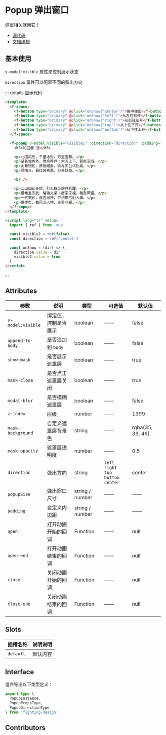 # Popup 弹出窗口

弹窗相关就用它！

- [源代码](https://github.com/FightingDesign/fighting-design/tree/master/packages/fighting-design/popup)
- [文档编辑](https://github.com/FightingDesign/fighting-design/blob/master/docs/docs/components/popup.md)

## 基本使用

`v-model:visible` 属性来控制展示状态

`direction` 属性可以配置不同的弹出方向

<demo2-vue />

::: details 显示代码

```html
<template>
  <f-space>
    <f-button type="primary" @click="onShow('center')">居中弹出</f-button>
    <f-button type="primary" @click="onShow('left')">从左往右开</f-button>
    <f-button type="primary" @click="onShow('right')">从右往左开</f-button>
    <f-button type="primary" @click="onShow('top')">从上往下开</f-button>
    <f-button type="primary" @click="onShow('bottom')">从下往上开</f-button>
  </f-space>

  <f-popup v-model:visible="visible2" :direction="direction" :padding="30">
    <h3>沁园春·雪</h3>

    <p>北国风光，千里冰封，万里雪飘。</p>
    <p>望长城内外，惟余莽莽；大河上下，顿失滔滔。</p>
    <p>山舞银蛇，原驰蜡象，欲与天公试比高。</p>
    <p>须晴日，看红装素裹，分外妖娆。</p>

    <br />

    <p>江山如此多娇，引无数英雄竞折腰。</p>
    <p>惜秦皇汉武，略输文采；唐宗宋祖，稍逊风骚。</p>
    <p>一代天骄，成吉思汗，只识弯弓射大雕。</p>
    <p>俱往矣，数风流人物，还看今朝。</p>
  </f-popup>
</template>

<script lang="ts" setup>
  import { ref } from 'vue'

  const visible2 = ref(false)
  const direction = ref('center')

  const onShow = (dir) => {
    direction.value = dir
    visible2.value = true
  }
</script>
```

:::

## Attributes

| 参数              | 说明                 | 类型            | 可选值                                        | 默认值           |
| ----------------- | -------------------- | --------------- | --------------------------------------------- | ---------------- |
| `v-model:visible` | 绑定值，控制是否展示 | boolean         | ——                                            | false            |
| `append-to-body`  | 是否追加到 `body`    | boolean         | ——                                            | false            |
| `show-mask`       | 是否展示遮罩层       | boolean         | ——                                            | true             |
| `mask-close`      | 是否点击遮罩层关闭   | boolean         | ——                                            | true             |
| `modal-blur`      | 是否模糊遮罩层       | boolean         | ——                                            | false            |
| `z-index`         | 层级                 | number          | ——                                            | 1999             |
| `mask-background` | 自定义遮罩层背景色   | string          | ——                                            | rgba(35, 39, 46) |
| `mask-opacity`    | 遮罩层透明度         | number          | ——                                            | 0.5              |
| `direction`       | 弹出方向             | string          | `left` `right` <br /> `top` `bottom` `center` | center           |
| `popupSize`       | 弹出窗口尺寸         | string / number | ——                                            | ——               |
| `padding`         | 自定义内边距         | string / number | ——                                            | ——               |
| `open`            | 打开动画开始的回调   | Function        | ——                                            | null             |
| `open-end`        | 打开动画结束的回调   | Function        | ——                                            | null             |
| `close`           | 关闭动画开始的回调   | Function        | ——                                            | null             |
| `close-end`       | 关闭动画结束的回调   | Function        | ——                                            | null             |

## Slots

| 插槽名称  | 说明说明 |
| --------- | -------- |
| `default` | 默认内容 |

## Interface

组件导出以下类型定义：

```ts
import type {
  PopupInstance,
  PopupPropsType,
  PopupDirectionType
} from 'fighting-design'
```

## Contributors

<a href="https://github.com/Tyh2001" target="_blank">
  <f-avatar round src="https://avatars.githubusercontent.com/u/73180970?v=4" />
</a>

<script setup lang="ts">
  import demo2Vue from './_demos/popup/demo2.vue'
</script>

